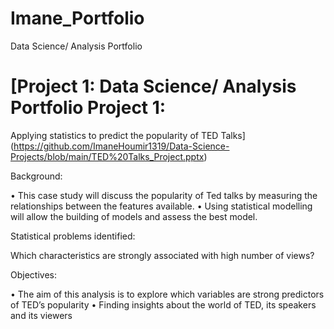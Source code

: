 # Imane_Portfolio
Data Science/ Analysis Portfolio

# [Project 1: Data Science/ Analysis Portfolio Project 1: 
Applying statistics to predict the popularity of TED Talks](https://github.com/ImaneHoumir1319/Data-Science-Projects/blob/main/TED%20Talks_Project.pptx)

Background:

•	This case study will discuss the popularity of Ted talks by measuring the relationships between the features available.
•	Using statistical modelling will allow the building of models and assess the best model.

Statistical problems identified:

Which characteristics are strongly associated with high number of views?

Objectives:

•	The aim of this analysis is to explore which variables are strong predictors of TED’s popularity
•	Finding insights about the world of TED, its speakers and its viewers



